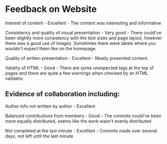 Feedback on Website
====================

Interest of content - Excellent - The content was interesting and informative

Consistency and quality of visual presentation - Very good - There could've been slightly more consistency with the text sizes and page layout, however there was a good use of images. Sometimes there were labels where you wouldn't expect them like on the homepage.

Quality of written presentation - Excellent - Neatly presented content.

Validity of HTML - Good - There are some unexpected tags at the top of pages and there are quite a few warnings when checked by an HTML validator.

Evidence of collaboration including:
------------------

Author info not written by author - Excellent

Balanced contributions from members - Good - The commits could've been more equally distributed, seems like the work wasn't evenly distributed

Not completed at the last minute - Excellent - Commits made over several days, not left until the last minute
